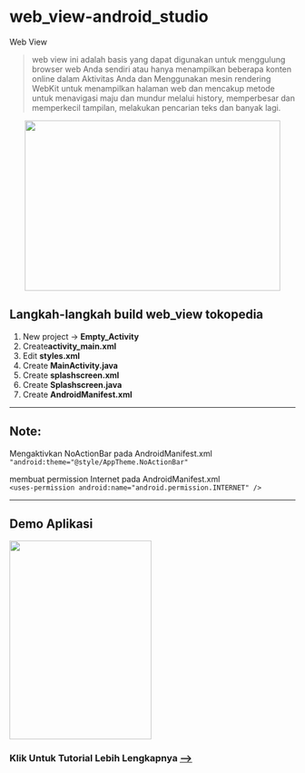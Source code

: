 # web_view-android_studio
Web View
>web view ini adalah basis yang dapat digunakan untuk menggulung browser web Anda sendiri atau hanya menampilkan beberapa konten online dalam Aktivitas Anda dan Menggunakan mesin rendering WebKit untuk menampilkan halaman web dan mencakup metode untuk menavigasi maju dan mundur melalui history, memperbesar dan memperkecil tampilan, melakukan pencarian teks dan banyak lagi.

<p align="center">
<img src="https://github.com/sasmitoh/web_view-android_studio/blob/master/konsep_web_view.png" width="450" height="300" />
</p>

## Langkah-langkah build web_view tokopedia 
<ol>
   <li>New project -> <b>Empty_Activity</b> </li>
   <li>Create<b>activity_main.xml</b></li>
   <li>Edit <b>styles.xml</b></li>
   <li>Create <b>MainActivity.java</b></li>
   <li>Create <b>splashscreen.xml</b></li>
   <li>Create <b>Splashscreen.java</b></li>
    <li>Create <b>AndroidManifest.xml</b></li>
</ol>
<hr/>

## Note:
Mengaktivkan NoActionBar pada AndroidManifest.xml<br>
```"android:theme="@style/AppTheme.NoActionBar"```<br><p>
membuat permission Internet pada AndroidManifest.xml<br>
```<uses-permission android:name="android.permission.INTERNET" />```
<hr/>

## Demo Aplikasi
<img src="https://github.com/sasmitoh/web_view-android_studio/blob/master/demo.jpg" width="250" height="350" />

### Klik Untuk Tutorial Lebih Lengkapnya [--> ](https://github.com/sasmitoh/web_view-android_studio/wiki)
